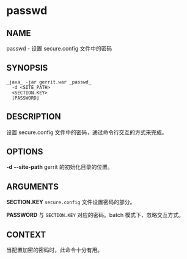 # passwd

## NAME
passwd - 设置 secure.config 文件中的密码

## SYNOPSIS
```
_java_ -jar gerrit.war _passwd_
  -d <SITE_PATH>
  <SECTION.KEY>
  [PASSWORD]

```

## DESCRIPTION
设置 secure.config 文件中的密码，通过命令行交互的方式来完成。

## OPTIONS

**-d**
**--site-path**
	gerrit 的初始化目录的位置。

## ARGUMENTS

**SECTION.KEY**
	`secure.config` 文件设置密码的部分。

**PASSWORD**
	与 `SECTION.KEY` 对应的密码。batch 模式下，忽略交互方式。

## CONTEXT

当配置加密的密码时，此命令十分有用。

